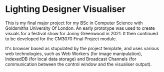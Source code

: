 # Lighting Designer Visualiser
This is my final major project for my BSc in Computer Science with Goldsmiths University Of London. An early prototype was used to create visuals for a festival show for Jonny Greenwood in 2021. It then continued to be developed for the CM3070 Final Project module.

It's browser based as stupulated by the project template, and uses various web technologies, such as Web Workers (for image manipulation), IndexedDB (for local data storage) and Broadcast Channels (for communication between the control window and the visualiser output).